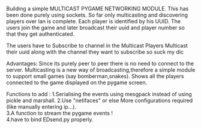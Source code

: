 Building a simple MULTICAST PYGAME NETWORKING MODULE. 
This has been done purely using sockets.
So far only multicasting and discovering players over lan is complete.
Each player is identified by his UUID.
The users join the game and later  broadcast their uuid and player number so that they get authenticated.

The users have to Subscribe to channel in the Multicast
Players Multicast their uuid along with the channel they want to subscribe
so suck my dic


Advantages:
	Since its purely peer to peer there is no need to connect to the server. 
	Multicasting is a new way of broadcasting,therefore a simple module to support small games (say bomberman,snakes).
	Shows all the players connected to the game displayed on the pygame screen.
	
 
Functions to add :
	1.Serialising the events using mesgpack instead of using pickle and marshall.
	2.Use "netifaces" or else More configurations required (like manually entering ip...).	
	3.A function to stream the pygame events ! 	 
	4.have to bind EDsend.py properly.
	
	
